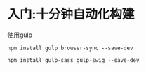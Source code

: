 # 入门:十分钟自动化构建

使用gulp

```
npm install gulp browser-sync --save-dev

npm install gulp-sass gulp-swig --save-dev
```
